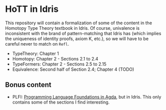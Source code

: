 # HoTT in Idris

This repository will contain a formalization of some of the content in the Homotopy Type Theory textbook in Idris.
Of course, univalence is inconsistent with the brand of pattern-matching that Idris has (which implies the uniqueness of identity proofs, axiom K, etc.), so we will have to be careful never to match on `Refl`.

* TypeTheory: Chapter 1
* Homotopy: Chapter 2 - Sections 2.1 to 2.4
* TypeFormers: Chapter 2 - Sections 2.5 to 2.15
* Equivalence: Second half of Section 2.4; Chapter 4 (TODO)

## Bonus content
* PLFI: [Programming Language Foundations in Agda](https://plfa.github.io/), but in Idris. This only contains some of the sections I find interesting.
